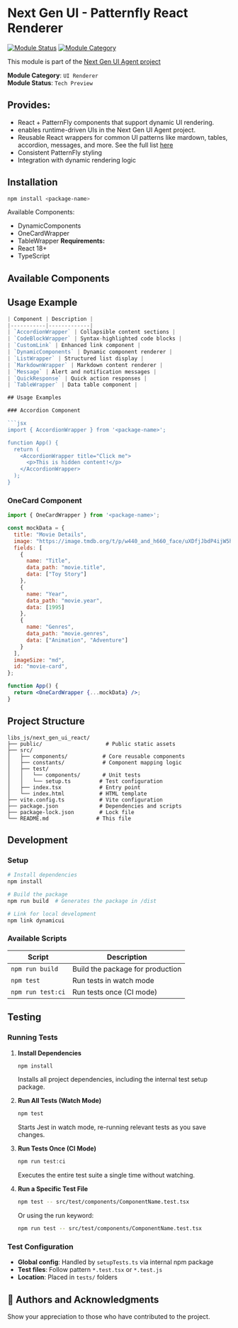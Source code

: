 # Next Gen UI - Patternfly React Renderer

[![Module Status](https://img.shields.io/badge/status-Tech%20Preview-orange)](https://github.com/RedHat-UX/next-gen-ui-agent)
[![Module Category](https://img.shields.io/badge/category-UI%20Renderer-blue)](https://github.com/RedHat-UX/next-gen-ui-agent)

This module is part of the [Next Gen UI Agent project](https://github.com/RedHat-UX/next-gen-ui-agent)

**Module Category**: `UI Renderer`  
**Module Status**: `Tech Preview` 

## Provides:

* React + PatternFly components that support dynamic UI rendering.
* enables runtime-driven UIs in the Next Gen UI Agent project.
* Reusable React wrappers for common UI patterns like mardown, tables, accordion, messages, and more. See the full list [here](#-available-components)
* Consistent PatternFly styling
* Integration with dynamic rendering logic

## Installation

```bash
npm install <package-name>
```

Available Components:
- DynamicComponents
- OneCardWrapper
- TableWrapper
**Requirements:**
- React 18+
- TypeScript

## Available Components

## Usage Example
```js
| Component | Description |
|-----------|-------------|
| `AccordionWrapper` | Collapsible content sections |
| `CodeBlockWrapper` | Syntax-highlighted code blocks |
| `CustomLink` | Enhanced link component |
| `DynamicComponents` | Dynamic component renderer |
| `ListWrapper` | Structured list display |
| `MarkdownWrapper` | Markdown content renderer |
| `Message` | Alert and notification messages |
| `QuickResponse` | Quick action responses |
| `TableWrapper` | Data table component |

## Usage Examples

### Accordion Component

```jsx
import { AccordionWrapper } from '<package-name>';

function App() {
  return (
    <AccordionWrapper title="Click me">
      <p>This is hidden content!</p>
    </AccordionWrapper>
  );
}
```

### OneCard Component

```jsx
import { OneCardWrapper } from '<package-name>';

const mockData = {
  title: "Movie Details",
  image: "https://image.tmdb.org/t/p/w440_and_h660_face/uXDfjJbdP4ijW5hWSBrPrlKpxab.jpg",
  fields: [
    {
      name: "Title",
      data_path: "movie.title",
      data: ["Toy Story"]
    },
    {
      name: "Year",
      data_path: "movie.year",
      data: [1995]
    },
    {
      name: "Genres",
      data_path: "movie.genres",
      data: ["Animation", "Adventure"]
    }
  ],
  imageSize: "md",
  id: "movie-card",
};

function App() {
  return <OneCardWrapper {...mockData} />;
}
```

## Project Structure

```
libs_js/next_gen_ui_react/
├── public/                    # Public static assets
├── src/
│   ├── components/           # Core reusable components
│   ├── constants/            # Component mapping logic
│   ├── test/
│   │   └── components/       # Unit tests
│   │   └── setup.ts         # Test configuration
│   ├── index.tsx            # Entry point
│   └── index.html           # HTML template
├── vite.config.ts           # Vite configuration
├── package.json             # Dependencies and scripts
├── package-lock.json        # Lock file
└── README.md               # This file
```

## Development

### Setup

```bash
# Install dependencies
npm install

# Build the package
npm run build  # Generates the package in /dist

# Link for local development
npm link dynamicui
```

### Available Scripts

| Script | Description |
|--------|-------------|
| `npm run build` | Build the package for production |
| `npm test` | Run tests in watch mode |
| `npm run test:ci` | Run tests once (CI mode) |

## Testing

### Running Tests

1. **Install Dependencies**
   ```bash
   npm install
   ```
   Installs all project dependencies, including the internal test setup package.

2. **Run All Tests (Watch Mode)**
   ```bash
   npm test
   ```
   Starts Jest in watch mode, re-running relevant tests as you save changes.

3. **Run Tests Once (CI Mode)**
   ```bash
   npm run test:ci
   ```
   Executes the entire test suite a single time without watching.

4. **Run a Specific Test File**
   ```bash
   npm test -- src/test/components/ComponentName.test.tsx
   ```
   Or using the run keyword:
   ```bash
   npm run test -- src/test/components/ComponentName.test.tsx
   ```

### Test Configuration

- **Global config**: Handled by `setupTests.ts` via internal npm package
- **Test files**: Follow pattern `*.test.tsx` or `*.test.js`
- **Location**: Placed in `tests/` folders

## 👥 Authors and Acknowledgments

Show your appreciation to those who have contributed to the project.